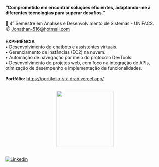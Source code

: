 <link rel="stylesheet" href="https://cdn.jsdelivr.net/gh/devicons/devicon@v2.15.1/devicon.min.css">
          

<strong>“Comprometido em encontrar soluções eficientes, adaptando-me a diferentes tecnologias para superar desafios.”</strong>
<br/>
<br/>🌱 4° Semestre em Análises e Desenvolvimento de Sistemas - UNIFACS.
<br/>📫 Jonathan-516@hotmail.com
<br/>
<br/><strong>EXPERIÊNCIA</strong>
<br/>• Desenvolvimento de chatbots e assistentes virtuais.
<br/>• Gerenciamento de instâncias (EC2) na nuvem.
<br/>• Automação de navegação por meio do protocolo DevTools.
<br/>• Desenvolvimento de projetos web, com foco na integração de APIs, otimização de desempenho e implementação de funcionalidades.
<br/>
<br/><strong>Portfólio:</strong> https://portifolio-six-drab.vercel.app/

##

<div align="center">
  <a href="https://github.com/cortoppassi">
  <img height="180em" src="https://github-readme-stats.vercel.app/api/top-langs/?username=cortoppassi&layout=compact&langs_count=7&theme=dark"/>
</div>
<!-- <div>

 
 <img align="center" alt="Js" height="50" width="50" src="https://raw.githubusercontent.com/devicons/devicon/master/icons/javascript/javascript-plain.svg"      style="max-width: 100%;"> 
 
 <img align="center" alt="React" height="50" width="50" src="https://cdn.jsdelivr.net/gh/devicons/devicon/icons/react/react-original-wordmark.svg" style="max-        width: 100%;">
          
 <img align="center" alt="Node" height="100" width="100" src="https://cdn.jsdelivr.net/gh/devicons/devicon/icons/nodejs/nodejs-original-wordmark.svg" style="max-width:    100%;"/>
                   
 </div> -->
 
##

  <a href="https://www.linkedin.com/in/jonathan-cortoppassi-83193323a/" target="_blank"><img src="https://img.shields.io/badge/LinkedIn-0077B5?style=for-the-badge&logo=linkedin&logoColor=white" alt="Linkedin"></a>
